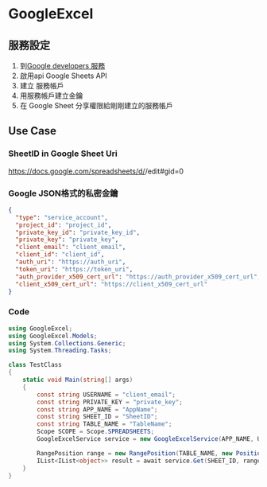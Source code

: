 # GoogleExcel

## 服務設定

1. 到[Google developers 服務](https://console.developers.google.com/)
2. 啟用api Google Sheets API
3. 建立 服務帳戶
4. 用服務帳戶建立金鑰
5. 在 Google Sheet 分享權限給剛剛建立的服務帳戶

## Use Case

### SheetID in Google Sheet Uri

https://docs.google.com/spreadsheets/d/<SheetID>/edit#gid=0

### Google JSON格式的私密金鑰

```json
{
  "type": "service_account",
  "project_id": "project_id",
  "private_key_id": "private_key_id",
  "private_key": "private_key",
  "client_email": "client_email",
  "client_id": "client_id",
  "auth_uri": "https://auth_uri",
  "token_uri": "https://token_uri",
  "auth_provider_x509_cert_url": "https://auth_provider_x509_cert_url",
  "client_x509_cert_url": "https://client_x509_cert_url"
}
```

### Code

```C#
using GoogleExcel;
using GoogleExcel.Models;
using System.Collections.Generic;
using System.Threading.Tasks;

class TestClass
{
    static void Main(string[] args)
    {
        const string USERNAME = "client_email";
        const string PRIVATE_KEY = "private_key";
        const string APP_NAME = "AppName";
        const string SHEET_ID = "SheetID";
        const string TABLE_NAME = "TableName";
        Scope SCOPE = Scope.SPREADSHEETS;
        GoogleExcelService service = new GoogleExcelService(APP_NAME, USERNAME, SCOPE, PRIVATE_KEY);

        RangePosition range = new RangePosition(TABLE_NAME, new Position(1, 1), new Position(10, 10));
        IList<IList<object>> result = await service.Get(SHEET_ID, range);
    }
}
```